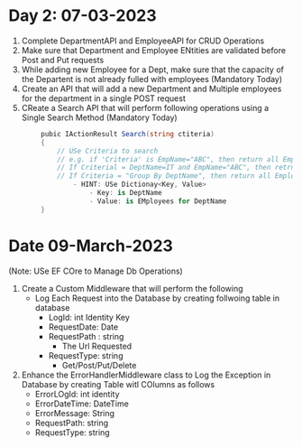 # Day 2: 07-03-2023
1. Complete DepartmentAPI and EmployeeAPI for CRUD Operations
2. Make sure that Department and Employee ENtities are validated before Post and Put requests
3. While adding new Employee for a Dept, make sure that the capacity of the Departent is not already fulled with employees (Mandatory Today)
4. Create an API that will add a new Department and Multiple employees for the department in a single POST request
5. CReate a Search API that will perform following operations using a Single Search Method (Mandatory Today)
```` csharp
		pubic IActionResult Search(string ctiteria)
		{
			// USe Criteria to search
			// e.g. if 'Criteria' is EmpName="ABC", then return all Employees having name starts with ABC
			// If Criterial = DeptName=IT and EmpName="ABC", then retrn all employees from IT Department having name starts with ABC
			// If Criteria = "Group By DeptName", then return all Employees group by DeptNAme
				- HINT: USe Dictionay<Key, Value>
					- Key: is DeptName
					- Value: is EMployees for DeptName
		}

````
# Date 09-March-2023
(Note: USe EF COre to Manage Db Operations)
1. Create a Custom Middleware that will perform the following
	- Log Each Request into the Database by creating follwoing table in database
		- LogId: int Identity Key
		- RequestDate: Date
		- RequestPath : string
			- The Url Requested
		- RequestType: string
			- Get/Post/Put/Delete
2. Enhance the ErrorHandlerMiddleware class to Log the Exception in Database by creating Table witl COlumns as follows
	- ErrorLOgId: int identity
	- ErrorDateTime: DateTime
	- ErrorMessage: String
	- RequestPath: string
	- RequestType: string